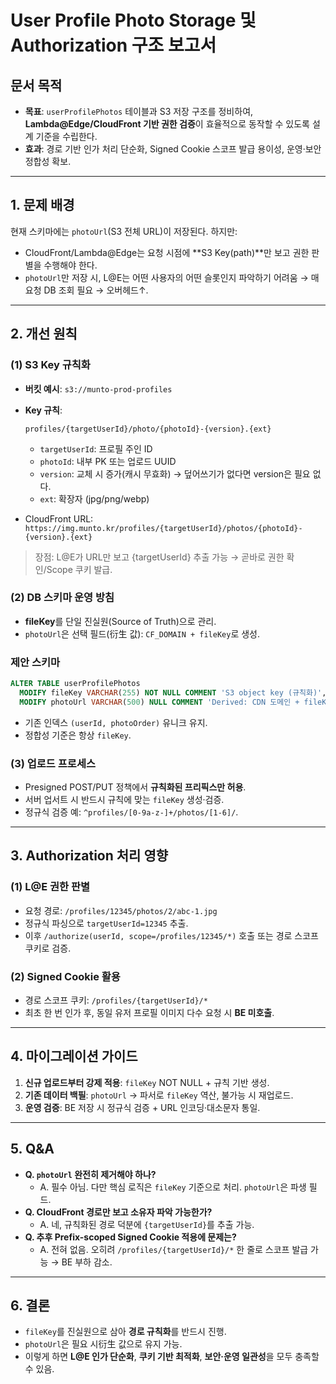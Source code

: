 # User Profile Photo Storage 및 Authorization 구조 보고서

## 문서 목적

- **목표**: `userProfilePhotos` 테이블과 S3 저장 구조를 정비하여, **Lambda@Edge/CloudFront 기반 권한 검증**이 효율적으로 동작할 수 있도록 설계 기준을 수립한다.
- **효과**: 경로 기반 인가 처리 단순화, Signed Cookie 스코프 발급 용이성, 운영·보안 정합성 확보.

---

## 1. 문제 배경

현재 스키마에는 `photoUrl`(S3 전체 URL)이 저장된다. 하지만:

- CloudFront/Lambda@Edge는 요청 시점에 **S3 Key(path)**만 보고 권한 판별을 수행해야 한다.
- `photoUrl`만 저장 시, L@E는 어떤 사용자의 어떤 슬롯인지 파악하기 어려움 → 매 요청 DB 조회 필요 → 오버헤드↑.

---

## 2. 개선 원칙

### (1) S3 Key 규칙화

- **버킷 예시**: `s3://munto-prod-profiles`
- **Key 규칙**:
    
    ```
    profiles/{targetUserId}/photo/{photoId}-{version}.{ext}
    
    ```
    
    - `targetUserId`: 프로필 주인 ID
    - `photoId`: 내부 PK 또는 업로드 UUID
    - `version`: 교체 시 증가(캐시 무효화) → 덮어쓰기가 없다면 version은 필요 없다.
    - `ext`: 확장자 (jpg/png/webp)
- CloudFront URL: `https://img.munto.kr/profiles/{targetUserId}/photos/{photoId}-{version}.{ext}`

> 장점: L@E가 URL만 보고 {targetUserId} 추출 가능 → 곧바로 권한 확인/Scope 쿠키 발급.
> 

### (2) DB 스키마 운영 방침

- **fileKey**를 단일 진실원(Source of Truth)으로 관리.
- `photoUrl`은 선택 필드(衍生 값): `CF_DOMAIN + fileKey`로 생성.

### 제안 스키마

```sql
ALTER TABLE userProfilePhotos
  MODIFY fileKey VARCHAR(255) NOT NULL COMMENT 'S3 object key (규칙화)',
  MODIFY photoUrl VARCHAR(500) NULL COMMENT 'Derived: CDN 도메인 + fileKey';

```

- 기존 인덱스 `(userId, photoOrder)` 유니크 유지.
- 정합성 기준은 항상 `fileKey`.

### (3) 업로드 프로세스

- Presigned POST/PUT 정책에서 **규칙화된 프리픽스만 허용**.
- 서버 업서트 시 반드시 규칙에 맞는 `fileKey` 생성·검증.
- 정규식 검증 예: `^profiles/[0-9a-z-]+/photos/[1-6]/`.

---

## 3. Authorization 처리 영향

### (1) L@E 권한 판별

- 요청 경로: `/profiles/12345/photos/2/abc-1.jpg`
- 정규식 파싱으로 `targetUserId=12345` 추출.
- 이후 `/authorize(userId, scope=/profiles/12345/*)` 호출 또는 경로 스코프 쿠키로 검증.

### (2) Signed Cookie 활용

- 경로 스코프 쿠키: `/profiles/{targetUserId}/*`
- 최초 한 번 인가 후, 동일 유저 프로필 이미지 다수 요청 시 **BE 미호출**.

---

## 4. 마이그레이션 가이드

1. **신규 업로드부터 강제 적용**: `fileKey` NOT NULL + 규칙 기반 생성.
2. **기존 데이터 백필**: `photoUrl` → 파서로 `fileKey` 역산, 불가능 시 재업로드.
3. **운영 검증**: BE 저장 시 정규식 검증 + URL 인코딩·대소문자 통일.

---

## 5. Q&A

- **Q. `photoUrl` 완전히 제거해야 하나?**
    - A. 필수 아님. 다만 핵심 로직은 `fileKey` 기준으로 처리. `photoUrl`은 파생 필드.
- **Q. CloudFront 경로만 보고 소유자 파악 가능한가?**
    - A. 네, 규칙화된 경로 덕분에 `{targetUserId}`를 추출 가능.
- **Q. 추후 Prefix-scoped Signed Cookie 적용에 문제는?**
    - A. 전혀 없음. 오히려 `/profiles/{targetUserId}/*` 한 줄로 스코프 발급 가능 → BE 부하 감소.

---

## 6. 결론

- `fileKey`를 진실원으로 삼아 **경로 규칙화**를 반드시 진행.
- `photoUrl`은 필요 시衍生 값으로 유지 가능.
- 이렇게 하면 **L@E 인가 단순화**, **쿠키 기반 최적화**, **보안·운영 일관성**을 모두 충족할 수 있음.